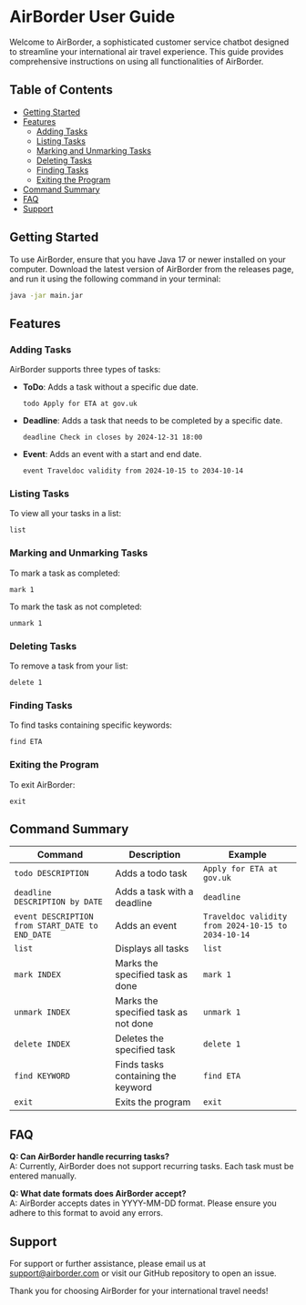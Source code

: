 # AirBorder User Guide

Welcome to AirBorder, a sophisticated  customer service chatbot designed to streamline your international air travel experience. This guide provides comprehensive instructions on using all functionalities of AirBorder.

## Table of Contents

- [Getting Started](#getting-started)
- [Features](#features)
  - [Adding Tasks](#adding-tasks)
  - [Listing Tasks](#listing-tasks)
  - [Marking and Unmarking Tasks](#marking-and-unmarking-tasks)
  - [Deleting Tasks](#deleting-tasks)
  - [Finding Tasks](#finding-tasks)
  - [Exiting the Program](#exiting-the-program)
- [Command Summary](#command-summary)
- [FAQ](#faq)
- [Support](#support)

## Getting Started

To use AirBorder, ensure that you have Java 17 or newer installed on your computer. Download the latest version of AirBorder from the releases page, and run it using the following command in your terminal:

```bash
java -jar main.jar
```

## Features

### Adding Tasks

AirBorder supports three types of tasks:

- **ToDo**: Adds a task without a specific due date.
  ```
  todo Apply for ETA at gov.uk
  ```
- **Deadline**: Adds a task that needs to be completed by a specific date.
  ```
  deadline Check in closes by 2024-12-31 18:00
  ```
- **Event**: Adds an event with a start and end date.
  ```
  event Traveldoc validity from 2024-10-15 to 2034-10-14
  ```

### Listing Tasks

To view all your tasks in a list:
```
list
```

### Marking and Unmarking Tasks

To mark a task as completed:
```
mark 1
```

To mark the  task as not completed:
```
unmark 1
```

### Deleting Tasks

To remove a task from your list:
```
delete 1
```

### Finding Tasks

To find tasks containing specific keywords:
```
find ETA
```

### Exiting the Program

To exit AirBorder:
```
exit
```

## Command Summary

| Command                                       | Description                                    | Example                                        |
|-----------------------------------------------|------------------------------------------------|------------------------------------------------|
| `todo DESCRIPTION`                            | Adds a todo task                               | `Apply for ETA at gov.uk`                            |
| `deadline DESCRIPTION by DATE`               | Adds a task with a deadline                    | `deadline `      |
| `event DESCRIPTION from START_DATE to END_DATE` | Adds an event                                 | `Traveldoc validity from 2024-10-15 to 2034-10-14` |
| `list`                                        | Displays all tasks                             | `list`                                        |
| `mark INDEX`                                  | Marks the specified task as done               | `mark 1`                                      |
| `unmark INDEX`                                | Marks the specified task as not done           | `unmark 1`                                    |
| `delete INDEX`                                | Deletes the specified task                     | `delete 1`                                    |
| `find KEYWORD`                                | Finds tasks containing the keyword             | `find ETA`                                   |
| `exit`                                         | Exits the program                              | `exit`                                         |

## FAQ

**Q: Can AirBorder handle recurring tasks?**  
A: Currently, AirBorder does not support recurring tasks. Each task must be entered manually.

**Q: What date formats does AirBorder accept?**  
A: AirBorder accepts dates in YYYY-MM-DD format. Please ensure you adhere to this format to avoid any errors.

## Support

For support or further assistance, please email us at support@airborder.com or visit our GitHub repository to open an issue.

Thank you for choosing AirBorder for your international travel needs!
